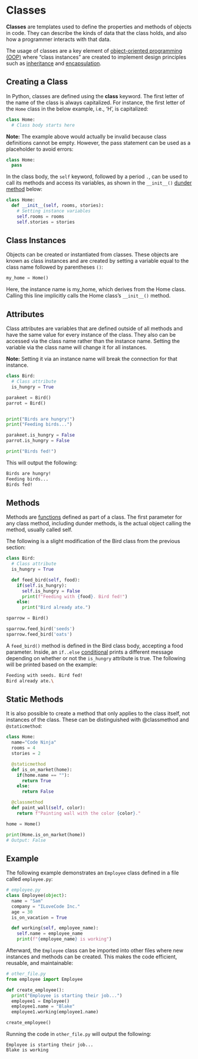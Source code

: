 # Classes
**Classes** are templates used to define the properties and methods of objects in code. They can describe the kinds of data that the class holds, and also how a programmer interacts with that data.

The usage of classes are a key element of [object-oriented programming (OOP)](./general_topics/oop.md) where “class instances” are created to implement design principles such as [inheritance](./general_topics/inheritance.md) and [encapsulation](./general_topics/encapulation.md).

## Creating a Class
In Python, classes are defined using the **class** keyword. The first letter of the name of the class is always capitalized. For instance, the first letter of the `Home` class in the below example, i.e., ‘H’, is capitalized: 
```py
class Home:
  # Class body starts here
```
**Note:** The example above would actually be invalid because class definitions cannot be empty. However, the pass statement can be used as a placeholder to avoid errors:
```py
class Home:
  pass
```
In the class body, the `self` keyword, followed by a period `.`, can be used to call its methods and access its variables, as shown in the `__init__()` [dunder method](./dunder_methods.md) below:
```py
class Home:
  def __init__(self, rooms, stories):
    # Setting instance variables
    self.rooms = rooms
    self.stories = stories
```
## Class Instances
Objects can be created or instantiated from classes. These objects are known as class instances and are created by setting a variable equal to the class name followed by parentheses `()`:
```py
my_home = Home()
```
Here, the instance name is my_home, which derives from the Home class. Calling this line implicitly calls the Home class’s `__init__()` method.

## Attributes
Class attributes are variables that are defined outside of all methods and have the same value for every instance of the class. They also can be accessed via the class name rather than the instance name. Setting the variable via the class name will change it for all instances.

**Note:** Setting it via an instance name will break the connection for that instance.

```py
class Bird:
  # Class attribute
  is_hungry = True

parakeet = Bird()
parrot = Bird()


print("Birds are hungry!")
print("Feeding birds...")

parakeet.is_hungry = False
parrot.is_hungry = False

print("Birds fed!")
```

This will output the following:

```bash
Birds are hungry!
Feeding birds...
Birds fed!
```

## Methods
Methods are [functions](./functions.md) defined as part of a class. The first parameter for any class method, including dunder methods, is the actual object calling the method, usually called self.

The following is a slight modification of the Bird class from the previous section:

```py
class Bird:
  # Class attribute
  is_hungry = True

  def feed_bird(self, food):
    if(self.is_hungry):
      self.is_hungry = False
      print(f"Feeding with {food}. Bird fed!")
    else:
      print("Bird already ate.")

sparrow = Bird()

sparrow.feed_bird('seeds')
sparrow.feed_bird('oats')
```

A `feed_bird()` method is defined in the Bird class body, accepting a food parameter. Inside, an `if..else` [conditional](./conditionals.md) prints a different message depending on whether or not the `is_hungry` attribute is true. The following will be printed based on the example:

```bash
Feeding with seeds. Bird fed!
Bird already ate.\
```

## Static Methods
It is also possible to create a method that only applies to the class itself, not instances of the class. These can be distinguished with @classmethod and `@staticmethod`:
```py
class Home:
  name="Code Ninja"
  rooms = 4
  stories = 2

  @staticmethod
  def is_on_market(home):
    if(home.name == ""):
      return True
    else:
      return False

  @classmethod
  def paint_wall(self, color):
    return f"Painting wall with the color {color}."

home = Home()

print(Home.is_on_market(home))
# Output: False
```

## Example
The following example demonstrates an `Employee` class defined in a file called `employee.py`:

```py
# employee.py
class Employee(object):
  name = "Sam"
  company = "ILoveCode Inc."
  age = 30
  is_on_vacation = True

  def working(self, employee_name):
    self.name = employee_name
    print(f"{employee_name} is working")
```

Afterward, the `Employee` class can be imported into other files where new instances and methods can be created. This makes the code efficient, reusable, and maintainable:

```py
# other_file.py
from employee import Employee

def create_employee():
  print("Employee is starting their job...")
  employee1 = Employee()
  employee1.name = "Blake"
  employee1.working(employee1.name)

create_employee()
```

Running the code in `other_file.py` will output the following:

```
Employee is starting their job...
Blake is working
```